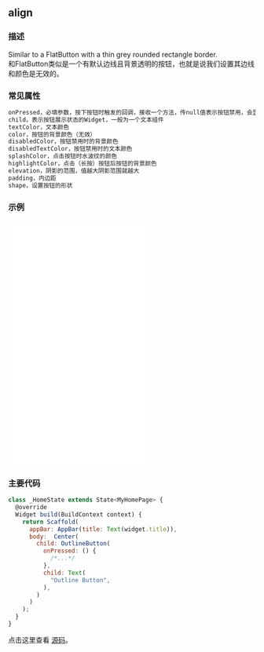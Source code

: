 ## align

### 描述
Similar to a FlatButton with a thin grey rounded rectangle border.  
和FlatButton类似是一个有默认边线且背景透明的按钮，也就是说我们设置其边线和颜色是无效的。

### 常见属性
```javascript
onPressed，必填参数，按下按钮时触发的回调，接收一个方法，传null值表示按钮禁用，会显示禁用相关样式
child，表示按钮展示状态的Widget，一般为一个文本组件
textColor，文本颜色
color，按钮的背景颜色（无效）
disabledColor，按钮禁用时的背景颜色
disabledTextColor，按钮禁用时的文本颜色
splashColor，点击按钮时水波纹的颜色
highlightColor，点击（长按）按钮后按钮的背景颜色
elevation，阴影的范围，值越大阴影范围就越大
padding，内边距
shape，设置按钮的形状
```


### 示例  
<iframe src="./web/index.html" width="280px" height="500px" frameborder="0" scrolling="no"></iframe>

### 主要代码
```javascript
class _HomeState extends State<MyHomePage> {
  @override
  Widget build(BuildContext context) {
    return Scaffold(
      appBar: AppBar(title: Text(widget.title)),
      body:  Center(
        child: OutlineButton(
          onPressed: () {
            /*...*/
          },
          child: Text(
            "Outline Button",
          ),
        )
      )
    );
  }
}
```

点击这里查看 [源码](./web/main.dart)。

